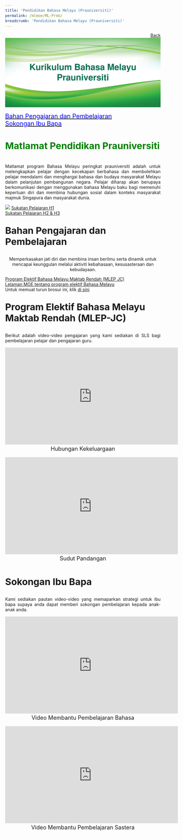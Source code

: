 ```yaml
---
title: 'Pendidikan Bahasa Melayu (Prauniversiti)'
permalink: /mlmoe/ML-PreU/
breadcrumb: 'Pendidikan Bahasa Melayu (Prauniversiti)'
---
```

<html>
<body>
<style>
 <html>
<body>
<style>
 iframe{
border : 0;
width:80% ;
}

</style>
<!-- Global site tag (gtag.js) - Google Ads: 726049306 -->
<script async src="https://www.googletagmanager.com/gtag/js?id=AW-726049306"></script>
<script>
  window.dataLayer = window.dataLayer || [];
  function gtag(){dataLayer.push(arguments);}
  gtag('js', new Date());

  gtag('config', 'AW-726049306');
</script>
<a href="/gallery/pameran- bahasa- melayu-malay-language-exhibitions-b/moe-curriculum/" style="float:right;">Back</a><br/>
<img src="/images/ML-PreU-Header3.jpg">

<a href="#C1" style="font-size:20px"><span style="color:blue;">Bahan Pengajaran dan Pembelajaran</span></a><br/>
<a href="#C2" style="font-size:20px"><span style="color:blue;">Sokongan Ibu Bapa</span></a><br/>
</span></a>
<h4 style="color:green;font-size:30px;">Matlamat Pendidikan Prauniversiti </h4>  
 <p style="text-align:justify;">
 Matlamat program Bahasa Melayu peringkat prauniversiti adalah untuk melengkapkan pelajar dengan kecekapan berbahasa dan membolehkan pelajar mendalami dan menghargai bahasa dan budaya masyarakat Melayu dalam pelanjutan pembangunan negara. Pelajar diharap akan berupaya berkomunikasi dengan menggunakan bahasa Melayu baku bagi memenuhi keperluan diri dan membina hubungan sosial dalam konteks masyarakat majmuk Singapura dan masyarakat dunia.
</p>
<img src="/images/ML-PreU-Syllabus.jpeg">
<a href="/Gallery/Annex A -Sukatan-Pelajaran-H1.pdf" target="_blank">Sukatan Pelajaran H1</a><br/>
<a href="/Gallery/Annex B - Sukatan-Pelajaran-H2-&-H3.pdf" target="_blank">Sukatan Pelajaran H2 & H3</a><br/>
<p style="font-size:30px;"><strong>Bahan Pengajaran dan Pembelajaran </strong></p>
<center>Memperkasakan jati diri dan membina insan berilmu serta dinamik untuk mencapai keunggulan melalui aktiviti kebahasaan, kesusasteraan dan kebudayaan.</center>

<a href="/mlmoe/ML-PreU-Outreach-Secondary-Schools-Final.pdf" target="_blank">Program Elektif Bahasa Melayu Maktab Rendah (MLEP JC)</a><br/>
<a href="https://sites.google.com/view/emasmlep/home?authuser=0" target="_blank">Lelaman MOE tentang program elektif Bahasa Melayu</a><br/>
Untuk memuat turun brosur ini, klik <a href="/images/ML-PreU-Brosur-Program.png" target="_blank">di sini</a>

<p id="C1" style="font-size:30px;"><strong>Program Elektif Bahasa Melayu Maktab Rendah (MLEP-JC)</strong></p>
  <p style="text-align:justify;">
Berikut adalah video-video pengajaran yang kami sediakan di SLS bagi pembelajaran pelajar dan pengajaran guru.
</p>
<center><iframe width="560" height="315" src="https://www.youtube.com/embed/qOTg6ZTNYWQ" frameborder="0" allow="accelerometer; autoplay; encrypted-media; gyroscope; picture-in-picture" allowfullscreen></iframe><br/><span style="font-size:18px;">Hubungan Kekeluargaan</span>
</center>
<br/>
 <center>
 <iframe width="560" height="315" src="https://www.youtube.com/embed/iB2IAjZIYH8" frameborder="0" allow="accelerometer; autoplay; encrypted-media; gyroscope; picture-in-picture" allowfullscreen></iframe><br/><span style="font-size:18px;">Sudut Pandangan </span>
</center>
<br/>
<p id="C2" style="font-size:30px;"><strong>Sokongan Ibu Bapa </strong></p>
<p style="text-align:justify;">
Kami sediakan pautan video-video yang memaparkan strategi untuk ibu bapa supaya anda dapat memberi sokongan pembelajaran kepada anak-anak anda. 
</p>
<center>
 <iframe width="560" height="315" src="https://www.youtube.com/embed/zEne6YrbUqI" frameborder="0" allow="accelerometer; autoplay; encrypted-media; gyroscope; picture-in-picture" allowfullscreen></iframe><br/><span style="font-size:18px;">Video Membantu Pembelajaran Bahasa
</span>
 </center>
<br/>
 <center>
<iframe width="560" height="315" src="https://www.youtube.com/embed/H8Z89b0qQgA" frameborder="0" allow="accelerometer; autoplay; encrypted-media; gyroscope; picture-in-picture" allowfullscreen></iframe><br/><span style="font-size:18px;">Video Membantu Pembelajaran Sastera
</span>
</center>

<div class="btntop"><a href="#top" style="text-decoration:none;"><span style="color:white"><b>Top</b></span></a></div>

